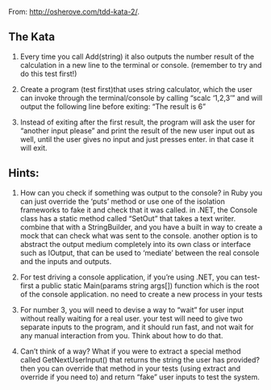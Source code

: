 From: http://osherove.com/tdd-kata-2/.

The Kata
--------

1. Every time you call Add(string) it also outputs the number result of the calculation in a new line to the terminal or console. (remember to try and do this test first!)

2. Create a program (test first)that uses string calculator, which the user can invoke through the terminal/console by calling “scalc ‘1,2,3’” and will output the following line before exiting: “The result is 6”

3. Instead of exiting after the first result, the program will ask the user for “another input please” and print the result of the new user input out as well, until the user gives no input and just presses enter. in that case it will exit.
 

Hints:
------
 


1. How can you check if something was output to the console? in Ruby you can just override the ‘puts’ method or use one of the isolation frameworks to fake it and check that it was called. in .NET, the Console class has a static method called “SetOut” that takes a text writer. combine that with a StringBuilder, and you have a built in way to create a mock that can check what was sent to the console. another option is to abstract the output medium completely into its own class or interface such as IOutput, that can be used to ‘mediate’ between the real console and the inputs and outputs. 

2. For test driving a console application, if you’re using .NET, you can test-first a public static Main(params string args[]) function which is the root of the console application. no need to create a new process in your tests 

3. For number 3, you will need to devise a way to “wait” for user input without really waiting for a real user. your test will need to give two separate inputs to the program, and it should run fast, and not wait for any manual interaction from you. Think about how to do that.

4. Can’t think of a way? What if you were to extract a special method called GetNextUserInput() that returns the string the user has provided? then you can override that method in your tests (using extract and override if you need to) and return “fake” user inputs to test the system. 
